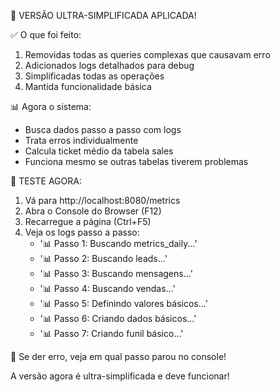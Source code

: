 🔧 VERSÃO ULTRA-SIMPLIFICADA APLICADA!

✅ O que foi feito:
1. Removidas todas as queries complexas que causavam erro
2. Adicionados logs detalhados para debug
3. Simplificadas todas as operações
4. Mantida funcionalidade básica

📊 Agora o sistema:
- Busca dados passo a passo com logs
- Trata erros individualmente
- Calcula ticket médio da tabela sales
- Funciona mesmo se outras tabelas tiverem problemas

🎯 TESTE AGORA:
1. Vá para http://localhost:8080/metrics
2. Abra o Console do Browser (F12)
3. Recarregue a página (Ctrl+F5)
4. Veja os logs passo a passo:
   - '📊 Passo 1: Buscando metrics_daily...'
   - '📊 Passo 2: Buscando leads...'
   - '📊 Passo 3: Buscando mensagens...'
   - '📊 Passo 4: Buscando vendas...'
   - '📊 Passo 5: Definindo valores básicos...'
   - '📊 Passo 6: Criando dados básicos...'
   - '📊 Passo 7: Criando funil básico...'

📝 Se der erro, veja em qual passo parou no console!

A versão agora é ultra-simplificada e deve funcionar!
